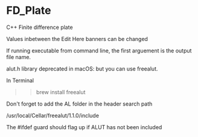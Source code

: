 # FD_Plate
C++ Finite difference plate
  
Values inbetween the Edit Here banners can be changed  
  
If running executable from command line, the first arguement is the output file name.
  
alut.h library deprecated in macOS: but you can use freealut.  

In Terminal  
>> brew install freealut  
  
Don't forget to add the AL folder in the header search path  
  
/usr/local/Cellar/freealut/1.1.0/include  
  
The #ifdef guard should flag up if ALUT has not been included
